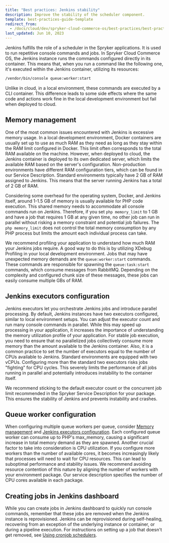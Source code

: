 ```yaml
---
title: "Best practices: Jenkins stability"
description: Improve the stability of the scheduler component.
template: best-practices-guide-template
redirect_from:
  - /docs/cloud/dev/spryker-cloud-commerce-os/best-practices/best-practises-jenkins-stability.html
last_updated: Jun 10, 2023
---
```


Jenkins fulfills the role of a scheduler in the Spryker applications. It is used to run repetitive console commands and jobs. In Spryker Cloud Commerce OS, the Jenkins instance runs the commands configured directly in its container. This means that, when you run a command like the following one, it's executed within the Jenkins container, utilizing its resources:

```bash
/vendor/bin/console queue:worker:start
```

Unlike in cloud, in a local environment, these commands are executed by a CLI container. This difference leads to some side effects where the same code and actions work fine in the local development environment but fail when deployed to cloud.

## Memory management

One of the most common issues encountered with Jenkins is excessive memory usage. In a local development environment, Docker containers are usually set up to use as much RAM as they need as long as they stay within the RAM limit configured in Docker. This limit often corresponds to the total RAM available on the machine. However, when deployed to cloud, the Jenkins container is deployed to its own dedicated server, which limits the available RAM based on the server's configuration. Non-production environments have different RAM configuration tiers, which can be found in our Service Description. Standard environments typically have 2 GB of RAM assigned to Jenkins. This means that the server running Jenkins has a total of 2 GB of RAM.

Considering some overhead for the operating system, Docker, and Jenkins itself, around 1-1.5 GB of memory is usually available for PHP code execution. This shared memory needs to accommodate all console commands run on Jenkins. Therefore, if you set `php memory_limit` to 1 GB and have a job that requires 1 GB at any given time, no other job can run in parallel without risking a memory constraint and potential job failures. The `php memory_limit` does not control the total memory consumption by any PHP process but limits the amount each individual process can take.

We recommend profiling your application to understand how much RAM your Jenkins jobs require. A good way to do this is by utilizing XDebug Profiling in your local development environment. Jobs that may have unexpected memory demands are the `queue:worker:start` commands. These commands are responsible for spawning the `queue:task:start` commands, which consume messages from RabbitMQ. Depending on the complexity and configured chunk size of these messages, these jobs can easily consume multiple GBs of RAM.

## Jenkins executors configuration

Jenkins executors let you orchestrate Jenkins jobs and introduce parallel processing. By default, Jenkins instances have two executors configured, similar to local environment setups. You can adjust the executor count and run many console commands in parallel. While this may speed up processing in your application, it increases the importance of understanding the memory utilization profile of your application. For stable job execution, you need to ensure that no parallelized jobs collectively consume more memory than the amount available to the Jenkins container. Also, it is a common practice to set the number of executors equal to the number of CPUs available to Jenkins. Standard environments are equipped with two vCPUs.  Configuring more than the standard two executors risks jobs "fighting" for CPU cycles. This severely limits the performance of all jobs running in parallel and potentially introduces instability to the container itself.

We recommend sticking to the default executor count or the concurrent job limit recommended in the Spryker Service Description for your package. This ensures the stability of Jenkins and prevents instability and crashes.

## Queue worker configuration

When configuring multiple queue workers per queue, consider [Memory management](#memory-management) and [Jenkins executors configuration](#jenkins-executors-configuration). Each configured queue worker can consume up to PHP's max_memory, causing a significant increase in total memory demand as they are spawned. Another crucial factor to take into consideration is CPU utilization. If you configure more workers than the number of available cores, it becomes increasingly likely that processes will need to wait for CPU resources. This can  lead to suboptimal performance and stability issues. We recommend avoiding resource contention of this nature by aligning the number of workers with your environment package. Our service description specifies the number of CPU cores available in each package.

## Creating jobs in Jenkins dashboard

While you can create jobs in Jenkins dashboard to quickly run console commands, remember that these jobs are removed when the Jenkins instance is reprovisioned. Jenkins can be reprovisioned during self-healing, recovering from an exception of the underlying instance or container, or during a pipeline execution. For instructions on setting up a job that doesn't get removed, see [Using cronjob schedulers](/docs/dg/dev/backend-development/cronjobs/cronjobs.html#using-cronjob-schedulers).
